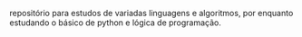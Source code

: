 repositório para estudos de variadas linguagens e algoritmos, por enquanto estudando o básico de python e lógica de programação.
